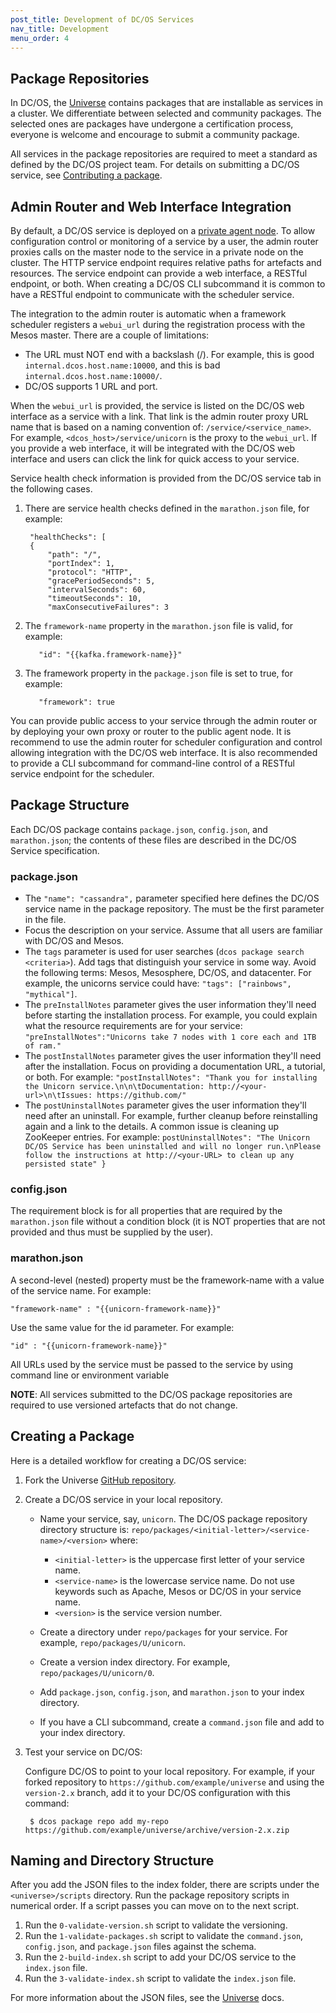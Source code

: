 ```yaml
---
post_title: Development of DC/OS Services
nav_title: Development
menu_order: 4
---
```


## <a name="universe"></a>Package Repositories

In DC/OS, the [Universe][1] contains packages that are installable as services in a cluster. We differentiate between selected and community packages. The selected ones are packages have undergone a certification process, everyone is welcome and encourage to submit a community package.

All services in the package repositories are required to meet a standard as defined by the DC/OS project team. For details on submitting a DC/OS service, see [Contributing a package][2].

## <a name="adminrouter"></a>Admin Router and Web Interface Integration

By default, a DC/OS service is deployed on a [private agent node][3]. To allow configuration control or monitoring of a service by a user, the admin router proxies calls on the master node to the service in a private node on the cluster. The HTTP service endpoint requires relative paths for artefacts and resources. The service endpoint can provide a web interface, a RESTful endpoint, or both. When creating a DC/OS CLI subcommand it is common to have a RESTful endpoint to communicate with the scheduler service.

The integration to the admin router is automatic when a framework scheduler registers a `webui_url` during the registration process with the Mesos master. There are a couple of limitations:

*   The URL must NOT end with a backslash (/). For example, this is good `internal.dcos.host.name:10000`, and this is bad `internal.dcos.host.name:10000/`.
*   DC/OS supports 1 URL and port.

When the `webui_url` is provided, the service is listed on the DC/OS web interface as a service with a link. That link is the admin router proxy URL name that is based on a naming convention of: `/service/<service_name>`. For example, `<dcos_host>/service/unicorn` is the proxy to the `webui_url`. If you provide a web interface, it will be integrated with the DC/OS web interface and users can click the link for quick access to your service.

Service health check information is provided from the DC/OS service tab in the following cases.

1. There are service health checks defined in the `marathon.json` file, for example:

        "healthChecks": [
        {
            "path": "/",
            "portIndex": 1,
            "protocol": "HTTP",
            "gracePeriodSeconds": 5,
            "intervalSeconds": 60,
            "timeoutSeconds": 10,
            "maxConsecutiveFailures": 3

2. The `framework-name` property in the `marathon.json` file is valid, for example:

          "id": "{{kafka.framework-name}}"

3. The framework property in the `package.json` file is set to true, for example:

          "framework": true

You can provide public access to your service through the admin router or by deploying your own proxy or router to the public agent node. It is recommend to use the admin router for scheduler configuration and control allowing integration with the DC/OS web interface. It is also recommended to provide a CLI subcommand for command-line control of a RESTful service endpoint for the scheduler.

## Package Structure

Each DC/OS package contains `package.json`, `config.json`, and `marathon.json`; the contents of these files are described in the DC/OS Service specification.

### package.json

- The `"name": "cassandra",` parameter specified here defines the DC/OS service name in the package repository. The must be the first parameter in the file.
- Focus the description on your service. Assume that all users are familiar with DC/OS and Mesos.
- The `tags` parameter is used for user searches (`dcos package search <criteria>`). Add tags that distinguish your service in some way. Avoid the following terms: Mesos, Mesosphere, DC/OS, and datacenter. For example, the unicorns service could have: `"tags": ["rainbows", "mythical"]`.
- The `preInstallNotes` parameter gives the user information they'll need before starting the installation process. For example, you could explain what the resource requirements are for your service: `"preInstallNotes":"Unicorns take 7 nodes with 1 core each and 1TB of ram."`
- The `postInstallNotes` parameter gives the user information they'll need after the installation. Focus on providing a documentation URL, a tutorial, or both. For example: `"postInstallNotes": "Thank you for installing the Unicorn service.\n\n\tDocumentation: http://<your-url>\n\tIssues: https://github.com/"`
- The `postUninstallNotes` parameter gives the user information they'll need after an uninstall. For example, further cleanup before reinstalling again and a link to the details. A common issue is cleaning up ZooKeeper entries. For example: `postUninstallNotes": "The Unicorn DC/OS Service has been uninstalled and will no longer run.\nPlease follow the instructions at http://<your-URL> to clean up any persisted state" }`

### config.json

The requirement block is for all properties that are required by the `marathon.json` file without a condition block (it is NOT properties that are not provided and thus must be supplied by the user).

### marathon.json

A second-level (nested) property must be the framework-name with a value of the service name. For example:

    "framework-name" : "{{unicorn-framework-name}}"

Use the same value for the id parameter. For example:

    "id" : "{{unicorn-framework-name}}"

All URLs used by the service must be passed to the service by using command line or environment variable

**NOTE**: All services submitted to the DC/OS package repositories are required to use versioned artefacts that do not change.

## Creating a Package

Here is a detailed  workflow for creating a DC/OS service:

1. Fork the Universe [GitHub repository][4].

1. Create a DC/OS service in your local repository.

    * Name your service, say, `unicorn`. The DC/OS package repository directory structure is: `repo/packages/<initial-letter>/<service-name>/<version>` where:
      *   `<initial-letter>` is the uppercase first letter of your service name.
      *   `<service-name>` is the lowercase service name. Do not use keywords such as Apache, Mesos or DC/OS in your service name.
      *   `<version>` is the service version number.

    * Create a directory under `repo/packages` for your service. For example, `repo/packages/U/unicorn`.

    * Create a version index directory. For example, `repo/packages/U/unicorn/0`.

    * Add `package.json`, `config.json`, and `marathon.json` to your index directory.

    * If you have a CLI subcommand, create a `command.json` file and add to your index directory.

1. Test your service on DC/OS:

    Configure DC/OS to point to your local repository. For example, if your forked repository to `https://github.com/example/universe` and using the `version-2.x` branch, add it to your DC/OS configuration with this command:

        $ dcos package repo add my-repo https://github.com/example/universe/archive/version-2.x.zip

## Naming and Directory Structure

After you add the JSON files to the index folder, there are scripts under the `<universe>/scripts` directory. Run the package repository scripts in numerical order. If a script passes you can move on to the next script.

1. Run the `0-validate-version.sh` script to validate the versioning.
1. Run the `1-validate-packages.sh` script to validate the `command.json`, `config.json`, and `package.json` files against the schema.
1. Run the `2-build-index.sh` script to add your DC/OS service to the `index.json` file.
1. Run the `3-validate-index.sh` script to validate the `index.json` file.

For more information about the JSON files, see the [Universe][1] docs.


 [1]: http://mesosphere.github.io/universe/
 [2]: http://mesosphere.github.io/universe/#contributing-a-package
 [3]: /docs/1.7/overview/security/
 [4]: https://github.com/mesosphere/universe
